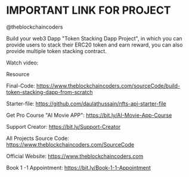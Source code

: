 # IMPORTANT LINK FOR PROJECT

@theblockchaincoders

Build your web3 Dapp "Token Stacking Dapp Project", in which you can provide users to stack their ERC20 token and earn reward, you can also provide multiple token stacking contract.

Watch video:

Resource

Final-Code: https://www.theblockchaincoders.com/sourceCode/build-token-stacking-dapp-from-scratch

Starter-file: https://github.com/daulathussain/nfts-api-starter-file

Get Pro Course "AI Movie APP": https://bit.ly/AI-Movie-App-Course

Support Creator: https://bit.ly/Support-Creator

All Projects Source Code: https://www.theblockchaincoders.com/SourceCode

Official Website: https://www.theblockchaincoders.com

Book 1 -1 Appointment: https://bit.ly/Book-1-1-Appointment
